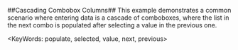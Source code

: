 ##Cascading Combobox Columns##
This example demonstrates a common scenario where entering data is a cascade of comboboxes, where the list in the next combo is populated after selecting a value in the previous one.

<KeyWords: populate, selected, value, next, previous>